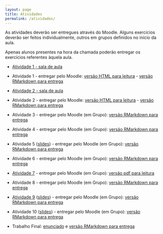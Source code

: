 ```yaml
---
layout: page
title: Atividades
permalink: /atividades/
---
```



As atividades deverão ser entregues através do Moodle. Alguns exercícios deverão ser feitos individualmente, outros em grupos definidos no início da aula. 

Apenas alunos presentes na hora da chamada poderão entregar os exercícios referentes àquela aula.


* [Atividade 1 - sala de aula](atividade01/labintro.pdf)
* Atividade 1 - entregar pelo Moodle: [versão HTML para leitura](atividade01/Ex01.html) - [versão RMarkdown para entrega](atividade01/Ex01.Rmd.zip)

* [Atividade 2 - sala de aula](atividade02/lab2.pdf)
* Atividade 2 - entregar pelo Moodle: [versão HTML para leitura](atividade02/Ex02.html) - [versão RMarkdown para entrega](atividade02/Ex02.Rmd.zip)

* Atividade 3 - entregar pelo Moodle (em Grupo): [versão RMarkdown para entrega](atividade03/Ex03.Rmd.zip)

* Atividade 4 - entregar pelo Moodle (em Grupo): [versão RMarkdown para entrega](atividade04/Ex04.Rmd.zip)

* Atividade 5 ([slides](atividade05/slides/FisherExactTest.html)) - entregar pelo Moodle (em Grupo): [versão RMarkdown para entrega](atividade05/Ex05.zip)

* Atividade 6 - entregar pelo Moodle (em Grupo): [versão RMarkdown para entrega](atividade06/Ex06.Rmd.zip)

* [Atividade 7](atividade07/olharfatal.gif) - entregar pelo Moodle (em Grupo): [versão pdf para leitura](atividade07/Ex07.pdf)

* Atividade 8 - entregar pelo Moodle (em Grupo): [versão RMarkdown para entrega](atividade08/Ex08.Rmd.zip)

* [Atividade 9](atividade09/figura.jpg) ([slides](atividade09/slides/Aderencia.html)) - entregar pelo Moodle (em Grupo): [versão RMarkdown para entrega](atividade09/Ex09.Rmd.zip)

* Atividade 10 ([slides](atividade10/slides/PermutationTestMeans.html)) - entregar pelo Moodle (em Grupo): [versão RMarkdown para entrega](atividade10/Ex10.Rmd.zip)

* Trabalho Final: [enunciado](http://www.ime.unicamp.br/~nancy/Cursos/me110/projeto_final_mod.pdf) e [versão RMarkdown para entrega](TrabalhoFinal/TrabalhoFinal.Rmd.zip)